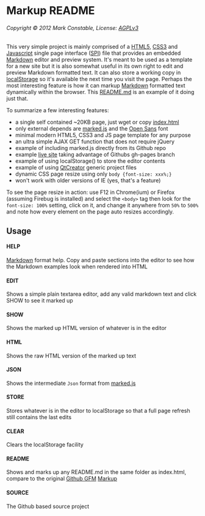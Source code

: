 Markup README
=============

###### Copyright &copy; 2012 Mark Constable, License: [AGPLv3]

This very simple project is mainly comprised of a [HTML5], [CSS3]
and [Javascript] single page interface ([SPI]) file that provides
an embedded [Markdown] editor and preview system. It's meant to be
used as a template for a new site but it is also somewhat useful
in its own right to edit and preview Markdown formatted text. It
can also store a working copy in [localStorage] so it's available
the next time you visit the page. Perhaps the most interesting
feature is how it can markup [Markdown] formatted text dynamically
within the browser. This [README.md] is an example of it doing
just that.

To summarize a few interesting features:

* a single self contained ~20KB page, just wget or copy [index.html]
* only external depends are [marked.js] and the [Open Sans] font
* minimal modern HTML5, CSS3 and JS page template for any purpose
* an ultra simple AJAX GET function that does not require jQuery
* example of including marked.js directly from its Github repo
* example [live site] taking advantage of Githubs gh-pages branch
* example of using localStorage() to store the editor contents
* example of using [QtCreator] generic project files
* dynamic CSS page resize using only `body {font-size: xxx%;}`
* won't work with older versions of IE (yes, that's a feature)

To see the page resize in action: use F12 in Chrome(ium) or
Firefox (assuming Firebug is installed) and select the `<body>`
tag then look for the `font-size: 100%` setting, click on it, and
change it anywhere from `50%` to `500%` and note how every element
on the page auto resizes accordingly.

Usage
-----

#### HELP
[Markdown] format help. Copy and paste sections into the editor to
see how the Markdown examples look when rendered into HTML

#### EDIT
Shows a simple plain textarea editor, add any valid markdown text
and click SHOW to see it marked up

#### SHOW
Shows the marked up HTML version of whatever is in the editor

#### HTML
Shows the raw HTML version of the marked up text

#### JSON
Shows the intermediate `Json` format from [marked.js]

#### STORE
Stores whatever is in the editor to localStorage so that a full
page refresh still contains the last edits

#### CLEAR
Clears the localStorage facility

#### README
Shows and marks up any README.md in the same folder as index.html,
compare to the original [Github GFM] [Markup]

#### SOURCE
The Github based source project


[AGPLv3]: http://www.gnu.org/licenses/agpl.html
[Showdown]: https://github.com/coreyti/showdown
[Markdown]: http://daringfireball.net/projects/markdown
[index.html]: http://markc.github.com/markup/index.html
[pages.github.com]: http://pages.github.com
[marked.js]: https://github.com/chjj/marked
[Open Sans]: http://fonts.googleapis.com/css?family=Open+Sans:300
[Markup]: http://github.com/markc/markup
[live site]: http://markc.github.com/markup
[QtCreator]: http://qt-project.org/wiki/Qt_Creator_Releases
[Github GFM]: http://github.github.com/github-flavored-markdown/
[SPI]: http://en.wikipedia.org/wiki/Single-page_application
[HTML5]: http://en.wikipedia.org/wiki/HTML5
[CSS3]: http://en.wikipedia.org/wiki/CSS3#CSS_3
[Javascript]: http://en.wikipedia.org/wiki/Javascript
[README.md]: README.md
[localStorage]: http://en.wikipedia.org/wiki/LocalStorage
